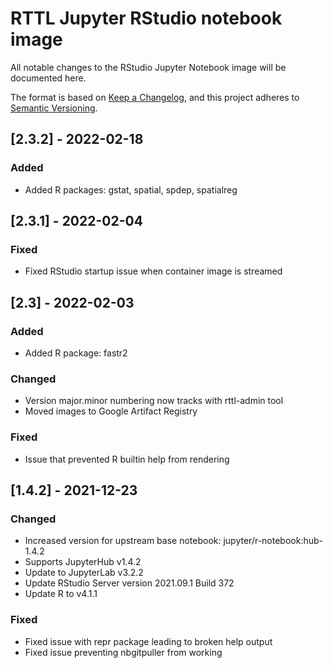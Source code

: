 # RTTL Jupyter RStudio notebook image
All notable changes to the RStudio Jupyter Notebook image will be documented here. 

The format is based on [Keep a Changelog](https://keepachangelog.com/en/1.0.0/),
and this project adheres to [Semantic Versioning](https://semver.org/spec/v2.0.0.html).

## [2.3.2] - 2022-02-18

### Added
- Added R packages: gstat, spatial, spdep, spatialreg

## [2.3.1] - 2022-02-04

### Fixed
- Fixed RStudio startup issue when container image is streamed

## [2.3] - 2022-02-03

### Added
- Added R package: fastr2

### Changed
- Version major.minor numbering now tracks with rttl-admin tool
- Moved images to Google Artifact Registry

### Fixed
- Issue that prevented R builtin help from rendering

## [1.4.2] - 2021-12-23

### Changed
- Increased version for upstream base notebook: jupyter/r-notebook:hub-1.4.2
- Supports JupyterHub v1.4.2
- Update to JupyterLab v3.2.2
- Update RStudio Server version 2021.09.1 Build 372 
- Update R to v4.1.1

### Fixed
- Fixed issue with repr package leading to broken help output
- Fixed issue preventing nbgitpuller from working
